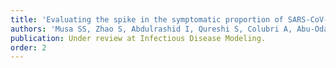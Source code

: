 ```yaml
---
title: 'Evaluating the spike in the symptomatic proportion of SARS-CoV-2 in China in December 2022 considering variolation effects: a modeling analysis.'
authors: 'Musa SS, Zhao S, Abdulrashid I, Qureshi S, Colubri A, Abu-Odah H, He D.'
publication: Under review at Infectious Disease Modeling.
order: 2
---
```

